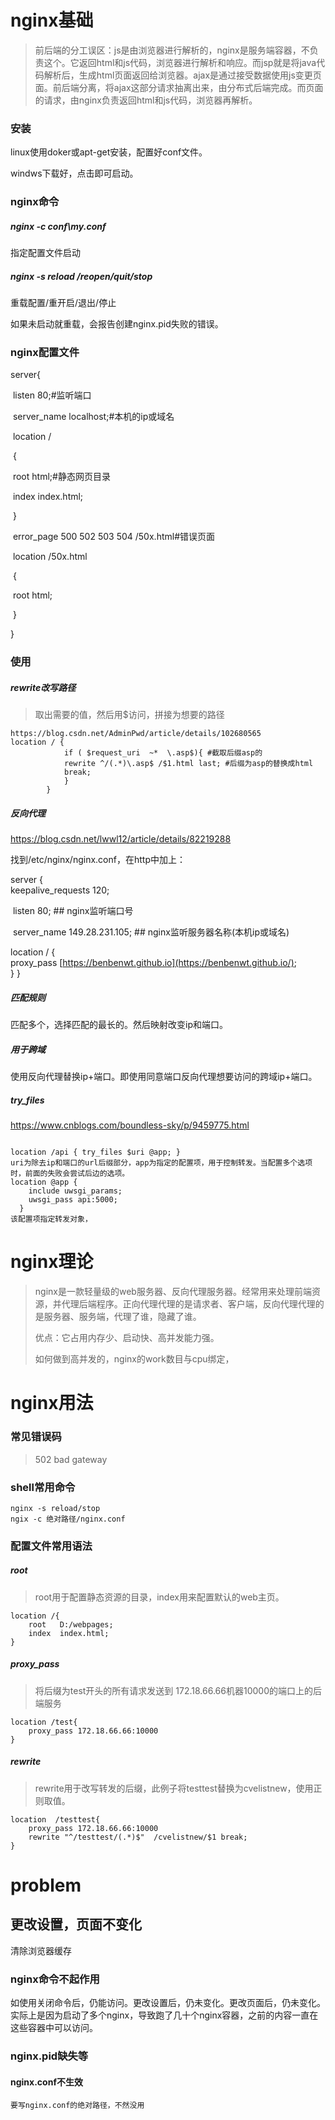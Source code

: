 # nginx基础

>前后端的分工误区：js是由浏览器进行解析的，nginx是服务端容器，不负责这个。它返回html和js代码，浏览器进行解析和响应。而jsp就是将java代码解析后，生成html页面返回给浏览器。ajax是通过接受数据使用js变更页面。前后端分离，将ajax这部分请求抽离出来，由分布式后端完成。而页面的请求，由nginx负责返回html和js代码，浏览器再解析。

### 安装

linux使用doker或apt-get安装，配置好conf文件。

windws下载好，点击即可启动。

### nginx命令

##### nginx -c conf\my.conf

指定配置文件启动

##### nginx -s reload /reopen/quit/stop

重载配置/重开启/退出/停止

如果未启动就重载，会报告创建nginx.pid失败的错误。

### nginx配置文件

server{

​		listen 80;#监听端口

​		server_name localhost;#本机的ip或域名

​		location /

​	{

​			root    html;#静态网页目录

​			index index.html;

​	}

​	error_page 500 502 503 504 /50x.html#错误页面

​	location  /50x.html

​	{

​			root   html;

​    }

}



### 使用

##### rewrite改写路径

>取出需要的值，然后用$访问，拼接为想要的路径

```
https://blog.csdn.net/AdminPwd/article/details/102680565
location / {
            if ( $request_uri  ~*  \.asp$){ #截取后缀asp的
			rewrite ^/(.*)\.asp$ /$1.html last; #后缀为asp的替换成html
			break;
			}
        }

```



##### 反向代理

https://blog.csdn.net/lwwl12/article/details/82219288  

找到/etc/nginx/nginx.conf，在http中加上：       

server	{		  
        keepalive_requests 120;  

​	    listen 80; ## nginx监听端口号		  

​       server_name 149.28.231.105; ## nginx监听服务器名称(本机ip或域名)		

location	/	{			  
         proxy_pass [https://benbenwt.github.io](https://benbenwt.github.io/);	  
}	}  

##### 匹配规则

匹配多个，选择匹配的最长的。然后映射改变ip和端口。

##### 用于跨域

使用反向代理替换ip+端口。即使用同意端口反向代理想要访问的跨域ip+端口。

##### try_files

https://www.cnblogs.com/boundless-sky/p/9459775.html

```

location /api { try_files $uri @app; }
uri为除去ip和端口的url后缀部分，app为指定的配置项，用于控制转发。当配置多个选项时，前面的失败会尝试后边的选项。
location @app {
    include uwsgi_params;
    uwsgi_pass api:5000;
  }
该配置项指定转发对象，
```

# nginx理论

>nginx是一款轻量级的web服务器、反向代理服务器。经常用来处理前端资源，并代理后端程序。正向代理代理的是请求者、客户端，反向代理代理的是服务器、服务端，代理了谁，隐藏了谁。
>
>优点：它占用内存少、启动快、高并发能力强。
>
>如何做到高并发的，nginx的work数目与cpu绑定，

# nginx用法

### 常见错误码

>502 bad gateway

### shell常用命令

```nginx
nginx -s reload/stop
ngix -c 绝对路径/nginx.conf
```

### 配置文件常用语法

##### root

>root用于配置静态资源的目录，index用来配置默认的web主页。

```nginx
location /{
    root   D:/webpages;
    index  index.html;
}  
```



##### proxy_pass

>将后缀为test开头的所有请求发送到 172.18.66.66机器10000的端口上的后端服务

```nginx
location /test{
    proxy_pass 172.18.66.66:10000
}
```

##### rewrite

>rewrite用于改写转发的后缀，此例子将testtest替换为cvelistnew，使用正则取值。

```
location  /testtest{
    proxy_pass 172.18.66.66:10000
	rewrite "^/testtest/(.*)$"  /cvelistnew/$1 break;  
}
```






# problem

## 更改设置，页面不变化
清除浏览器缓存

### nginx命令不起作用

如使用关闭命令后，仍能访问。更改设置后，仍未变化。更改页面后，仍未变化。实际上是因为启动了多个nginx，导致跑了几十个nginx容器，之前的内容一直在这些容器中可以访问。

### nginx.pid缺失等

#### nginx.conf不生效

```
要写nginx.conf的绝对路径，不然没用
```



